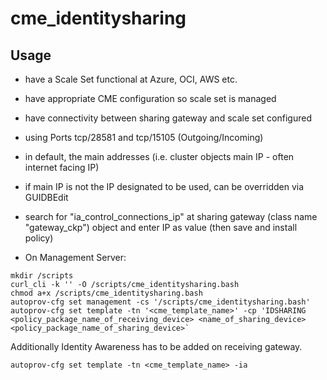 # cme_identitysharing

## Usage

- have a Scale Set functional at Azure, OCI, AWS etc.
- have appropriate CME configuration so scale set is managed
- have connectivity between sharing gateway and scale set configured
 - using Ports tcp/28581 and tcp/15105 (Outgoing/Incoming)
 - in default, the main addresses (i.e. cluster objects main IP - often internet facing IP)
  - if main IP is not the IP designated to be used, can be overridden via GUIDBEdit
   - search for "ia_control_connections_ip" at sharing gateway (class name "gateway_ckp") object and enter IP as value (then save and install policy)

- On Management Server:

```
mkdir /scripts
curl_cli -k '' -O /scripts/cme_identitysharing.bash
chmod a+x /scripts/cme_identitysharing.bash
autoprov-cfg set management -cs '/scripts/cme_identitysharing.bash'
autoprov-cfg set template -tn '<cme_template_name>' -cp 'IDSHARING <policy_package_name_of_receiving_device> <name_of_sharing_device> <policy_package_name_of_sharing_device>`
```

Additionally Identity Awareness has to be added on receiving gateway. 

```autoprov-cfg set template -tn <cme_template_name> -ia```
